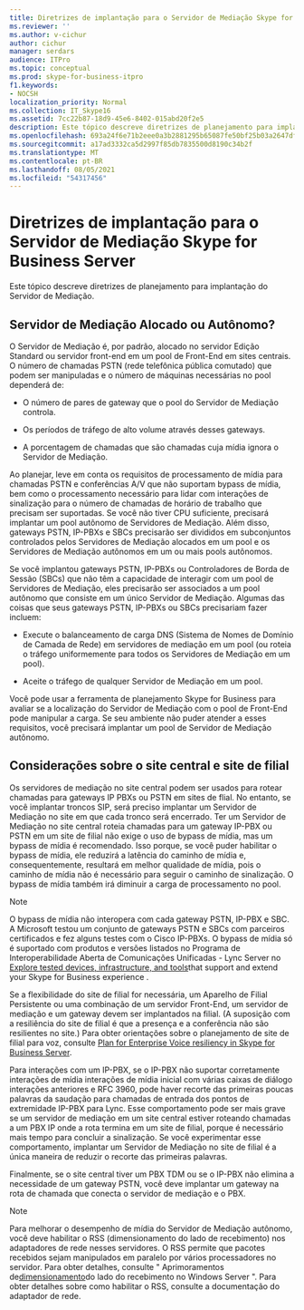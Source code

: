 ```yaml
---
title: Diretrizes de implantação para o Servidor de Mediação Skype for Business Server
ms.reviewer: ''
ms.author: v-cichur
author: cichur
manager: serdars
audience: ITPro
ms.topic: conceptual
ms.prod: skype-for-business-itpro
f1.keywords:
- NOCSH
localization_priority: Normal
ms.collection: IT_Skype16
ms.assetid: 7cc22b87-18d9-45e6-8402-015abd20f2e5
description: Este tópico descreve diretrizes de planejamento para implantação do Servidor de Mediação.
ms.openlocfilehash: 693a24f6e71b2eee0a3b2881295b65087fe50bf25b03a2647df6df970509f26e
ms.sourcegitcommit: a17ad3332ca5d2997f85db7835500d8190c34b2f
ms.translationtype: MT
ms.contentlocale: pt-BR
ms.lasthandoff: 08/05/2021
ms.locfileid: "54317456"
---
```

# <a name="deployment-guidelines-for-mediation-server-in-skype-for-business-server"></a>Diretrizes de implantação para o Servidor de Mediação Skype for Business Server
 
Este tópico descreve diretrizes de planejamento para implantação do Servidor de Mediação.
  
## <a name="collocated-or-stand-alone-mediation-server"></a>Servidor de Mediação Alocado ou Autônomo?

O Servidor de Mediação é, por padrão, alocado no servidor Edição Standard ou servidor front-end em um pool de Front-End em sites centrais. O número de chamadas PSTN (rede telefônica pública comutado) que podem ser manipuladas e o número de máquinas necessárias no pool dependerá de:
  
- O número de pares de gateway que o pool do Servidor de Mediação controla.
    
- Os períodos de tráfego de alto volume através desses gateways.
    
- A porcentagem de chamadas que são chamadas cuja mídia ignora o Servidor de Mediação.
    
Ao planejar, leve em conta os requisitos de processamento de mídia para chamadas PSTN e conferências A/V que não suportam bypass de mídia, bem como o processamento necessário para lidar com interações de sinalização para o número de chamadas de horário de trabalho que precisam ser suportadas. Se você não tiver CPU suficiente, precisará implantar um pool autônomo de Servidores de Mediação. Além disso, gateways PSTN, IP-PBXs e SBCs precisarão ser divididos em subconjuntos controlados pelos Servidores de Mediação alocados em um pool e os Servidores de Mediação autônomos em um ou mais pools autônomos.
  
Se você implantou gateways PSTN, IP-PBXs ou Controladores de Borda de Sessão (SBCs) que não têm a capacidade de interagir com um pool de Servidores de Mediação, eles precisarão ser associados a um pool autônomo que consiste em um único Servidor de Mediação. Algumas das coisas que seus gateways PSTN, IP-PBXs ou SBCs precisariam fazer incluem:
  
- Execute o balanceamento de carga DNS (Sistema de Nomes de Domínio de Camada de Rede) em servidores de mediação em um pool (ou roteia o tráfego uniformemente para todos os Servidores de Mediação em um pool).
    
- Aceite o tráfego de qualquer Servidor de Mediação em um pool.
    
Você pode usar a ferramenta de planejamento Skype for Business para avaliar se a localização do Servidor de Mediação com o pool de Front-End pode manipular a carga. Se seu ambiente não puder atender a esses requisitos, você precisará implantar um pool de Servidor de Mediação autônomo.
  
## <a name="central-site-and-branch-site-considerations"></a>Considerações sobre o site central e site de filial

 Os servidores de mediação no site central podem ser usados para rotear chamadas para gateways IP PBXs ou PSTN em sites de flial. No entanto, se você implantar troncos SIP, será preciso implantar um Servidor de Mediação no site em que cada tronco será encerrado. Ter um Servidor de Mediação no site central roteia chamadas para um gateway IP-PBX ou PSTN em um site de filial não exige o uso de bypass de mídia, mas um bypass de mídia é recomendado. Isso porque, se você puder habilitar o bypass de mídia, ele reduzirá a latência do caminho de mídia e, consequentemente, resultará em melhor qualidade de mídia, pois o caminho de mídia não é necessário para seguir o caminho de sinalização. O bypass de mídia também irá diminuir a carga de processamento no pool.
  
> [!NOTE]
> O bypass de mídia não interopera com cada gateway PSTN, IP-PBX e SBC. A Microsoft testou um conjunto de gateways PSTN e SBCs com parceiros certificados e fez alguns testes com o Cisco IP-PBXs. O bypass de mídia só é suportado com produtos e versões listados no Programa de Interoperabilidade Aberta de Comunicações Unificadas - Lync Server no [Explore tested devices, infrastructure, and tools](http://partnersolutions.skypeforbusiness.com/solutionscatalog)that support and extend your Skype for Business experience . 
  
Se a flexibilidade do site de filial for necessária, um Aparelho de Filial Persistente ou uma combinação de um servidor Front-End, um servidor de mediação e um gateway devem ser implantados na filial. (A suposição com a resiliência do site de filial é que a presença e a conferência não são resilientes no site.) Para obter orientações sobre o planejamento de site de filial para voz, consulte [Plan for Enterprise Voice resiliency in Skype for Business Server](../enterprise-voice-solution/enterprise-voice-resiliency.md).
  
Para interações com um IP-PBX, se o IP-PBX não suportar corretamente interações de mídia interações de mídia inicial com várias caixas de diálogo interações anteriores e RFC 3960, pode haver recorte das primeiras poucas palavras da saudação para chamadas de entrada dos pontos de extremidade IP-PBX para Lync. Esse comportamento pode ser mais grave se um servidor de mediação em um site central estiver roteando chamadas a um PBX IP onde a rota termina em um site de filial, porque é necessário mais tempo para concluir a sinalização. Se você experimentar esse comportamento, implantar um Servidor de Mediação no site de filial é a única maneira de reduzir o recorte das primeiras palavras.
  
Finalmente, se o site central tiver um PBX TDM ou se o IP-PBX não elimina a necessidade de um gateway PSTN, você deve implantar um gateway na rota de chamada que conecta o servidor de mediação e o PBX.
  
> [!NOTE]
> Para melhorar o desempenho de mídia do Servidor de Mediação autônomo, você deve habilitar o RSS (dimensionamento do lado de recebimento) nos adaptadores de rede nesses servidores. O RSS permite que pacotes recebidos sejam manipulados em paralelo por vários processadores no servidor. Para obter detalhes, consulte " Aprimoramentos de[dimensionamento](/previous-versions/windows/it-pro/windows-server-2012-R2-and-2012/hh997036(v=ws.11))do lado do recebimento no Windows Server ". Para obter detalhes sobre como habilitar o RSS, consulte a documentação do adaptador de rede. 
